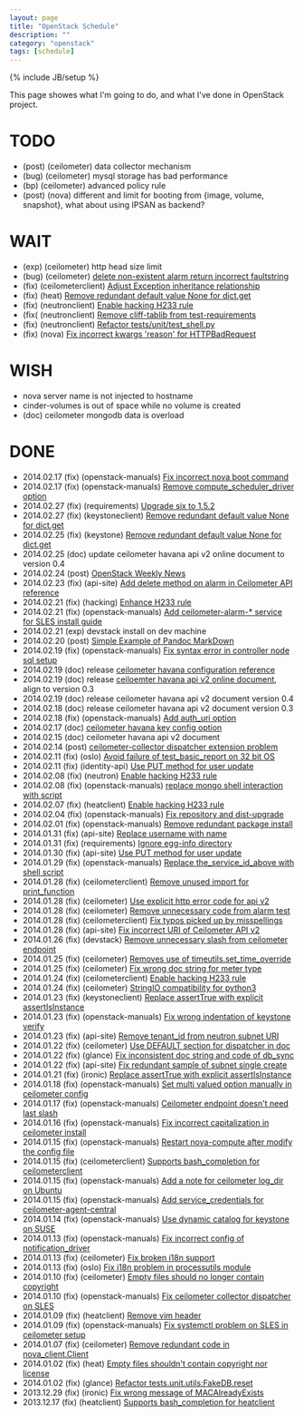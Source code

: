 ```yaml
---
layout: page
title: "OpenStack Schedule"
description: ""
category: "openstack"
tags: [schedule]
---
```

{% include JB/setup %}

This page showes what I'm going to do, and what I've done in OpenStack project.

# TODO
* (post) (ceilometer) data collector mechanism
* (bug) (ceilometer) mysql storage has bad performance
* (bp) (ceilometer) advanced policy rule
* (post) (nova) different and limit for booting from {image, volume, snapshot}, what about using IPSAN as backend?

# WAIT
* (exp) (ceilometer) http head size limit
* (bug) (ceilometer) [delete non-existent alarm return incorrect faultstring](https://bugs.launchpad.net/ceilometer/+bug/1280036)
* (fix) (ceilometerclient) [Adjust Exception inheritance relationship](https://review.openstack.org/#/c/75428/)
* (fix) (heat) [Remove redundant default value None for dict.get](https://review.openstack.org/#/c/75612/)
* (fix) (neutronclient) [Enable hacking H233 rule](https://review.openstack.org/68545)
* (fix( (neutronclient) [Remove cliff-tablib from test-requirements](https://review.openstack.org/#/c/49886/)
* (fix) (neutronclient) [Refactor tests/unit/test_shell.py](https://review.openstack.org/#/c/41615/)
* (fix) (nova) [Fix incorrect kwargs 'reason' for HTTPBadRequest](https://review.openstack.org/#/c/64264/)


# WISH
* nova server name is not injected to hostname
* cinder-volumes is out of space while no volume is created
* (doc) ceilometer mongodb data is overload

# DONE
* 2014.02.17 (fix) (openstack-manuals) [Fix incorrect nova boot command](https://review.openstack.org/#/c/76823/)
* 2014.02.17 (fix) (openstack-manuals) [Remove compute_scheduler_driver option](https://review.openstack.org/#/c/76741/)
* 2014.02.27 (fix) (requirements) [Upgrade six to 1.5.2](https://review.openstack.org/#/c/68424/)
* 2014.02.27 (fix) (keystoneclient) [Remove redundant default value None for dict.get](https://review.openstack.org/#/c/75614/)
* 2014.02.25 (fix) (keystone) [Remove redundant default value None for dict.get](https://review.openstack.org/#/c/75613/)
* 2014.02.25 (doc) update ceilometer havana api v2 online document to version 0.4
* 2014.02.24 (post) [OpenStack Weekly News](http://zqfan.github.io/openstack-weekly.html)
* 2014.02.23 (fix) (api-site) [Add delete method on alarm in Ceilometer API reference](https://review.openstack.org/#/c/75012/)
* 2014.02.21 (fix) (hacking) [Enhance H233 rule](https://review.openstack.org/#/c/68573/)
* 2014.02.21 (fix) (openstack-manuals) [Add ceilometer-alarm-* service for SLES install guide](https://review.openstack.org/#/c/75004/)
* 2014.02.21 (exp) devstack install on dev machine
* 2014.02.20 (post) [Simple Example of Pandoc MarkDown](http://zqfan.github.io/linux/2014/02/20/simple-example-of-pandoc-markdown/)
* 2014.02.19 (fix) (openstack-manuals) [Fix syntax error in controller node sql setup](https://review.openstack.org/#/c/74666/)
* 2014.02.19 (doc) release [ceilometer havana configuration reference](http://zqfan.github.io/assets/doc/ceilometer-configuration-reference.html)
* 2014.02.19 (doc) release [ceiloemter havana api v2 online document](http://zqfan.github.io/assets/doc/ceilometer-havana-api-v2.html), align to version 0.3
* 2014.02.19 (doc) release ceilometer havana api v2 document version 0.4
* 2014.02.18 (doc) release ceilometer havana api v2 document version 0.3
* 2014.02.18 (fix) (openstack-manuals) [Add auth_uri option](https://review.openstack.org/#/c/73307/)
* 2014.02.17 (doc) [ceilometer havana key config option](https://github.com/zqfan/openstack/blob/master/ceilometer/ceilometer-configuration-reference.md)
* 2014.02.15 (doc) ceilometer havana api v2 document
* 2014.02.14 (post) [ceilometer-collector dispatcher extension problem](http://zqfan.github.io/openstack/2014/02/14/no-fresh-data-has-been-collected-by-ceilometer/)
* 2014.02.11 (fix) (oslo) [Avoid failure of test_basic_report on 32 bit OS](https://review.openstack.org/#/c/64385/)
* 2014.02.11 (fix) (identity-api) [Use PUT method for user update](https://review.openstack.org/#/c/69789/)
* 2014.02.08 (fix) (neutron) [Enable hacking H233 rule](https://review.openstack.org/#/c/68536/)
* 2014.02.08 (fix) (openstack-manuals) [replace mongo shell interaction with script](https://review.openstack.org/#/c/71734/)
* 2014.02.07 (fix) (heatclient) [Enable hacking H233 rule](https://review.openstack.org/#/c/68534/)
* 2014.02.04 (fix) (openstack-manuals) [Fix repository and dist-upgrade](https://review.openstack.org/#/c/70553/)
* 2014.02.01 (fix) (openstack-manuals) [Remove redundant package install](https://review.openstack.org/#/c/70509/)
* 2014.01.31 (fix) (api-site) [Replace username with name](https://review.openstack.org/#/c/70078/)
* 2014.01.31 (fix) (requirements) [Ignore egg-info directory](https://review.openstack.org/#/c/68425/)
* 2014.01.30 (fix) (api-site) [Use PUT method for user update](https://review.openstack.org/#/c/69788/)
* 2014.01.29 (fix) (openstack-manuals) [Replace the_service_id_above with shell script](https://review.openstack.org/#/c/68444/)
* 2014.01.28 (fix) (ceilometerclient) [Remove unused import for print_function](https://review.openstack.org/#/c/69518/)
* 2014.01.28 (fix) (ceilometer) [Use explicit http error code for api v2](https://review.openstack.org/#/c/68775/)
* 2014.01.28 (fix) (ceilometer) [Remove unnecessary code from alarm test](https://review.openstack.org/#/c/69557/)
* 2014.01.28 (fix) (ceilometerclient) [Fix typos picked up by misspellings](https://review.openstack.org/#/c/68584/)
* 2014.01.28 (fix) (api-site) [Fix incorrect URI of Ceilometer API v2](https://review.openstack.org/#/c/69347/)
* 2014.01.26 (fix) (devstack) [Remove unnecessary slash from ceilometer endpoint](https://review.openstack.org/#/c/68400/)
* 2014.01.25 (fix) (ceilometer) [Removes use of timeutils.set_time_override](https://review.openstack.org/#/c/67826/)
* 2014.01.25 (fix) (ceilometer) [Fix wrong doc string for meter type](https://review.openstack.org/#/c/68582/)
* 2014.01.24 (fix) (ceilometerclient) [Enable hacking H233 rule](https://review.openstack.org/#/c/68531/)
* 2014.01.24 (fix) (ceilometer) [StringIO compatibility for python3](https://review.openstack.org/#/c/67866/)
* 2014.01.23 (fix) (keystoneclient) [Replace assertTrue with explicit assertIsInstance](https://review.openstack.org/#/c/67409/)
* 2014.01.23 (fix) (openstack-manuals) [Fix wrong indentation of keystone verify](https://review.openstack.org/#/c/68447/)
* 2014.01.23 (fix) (api-site) [Remove tenant_id from neutron subnet URI](https://review.openstack.org/#/c/68010/)
* 2014.01.22 (fix) (ceilometer) [Use DEFAULT section for dispatcher in doc](https://review.openstack.org/#/c/66908/)
* 2014.01.22 (fix) (glance) [Fix inconsistent doc string and code of db_sync](https://review.openstack.org/#/c/67003/)
* 2014.01.22 (fix) (api-site) [Fix redundant sample of subnet single create](https://review.openstack.org/#/c/67999/)
* 2014.01.21 (fix) (ironic) [Replace assertTrue with explicit assertIsInstance](https://review.openstack.org/#/c/67420/)
* 2014.01.18 (fix) (openstack-manuals) [Set multi valued option manually in ceilometer config](https://review.openstack.org/#/c/67042/)
* 2014.01.17 (fix) (openstack-manuals) [Ceilometer endpoint doesn't need last slash](https://review.openstack.org/#/c/66893/)
* 2014.01.16 (fix) (openstack-manuals) [Fix incorrect capitalization in ceilometer install](https://review.openstack.org/#/c/66760/)
* 2014.01.15 (fix) (openstack-manuals) [Restart nova-compute after modify the config file](https://review.openstack.org/#/c/66756/)
* 2014.01.15 (fix) (ceilometerclient) [Supports bash_completion for ceilometerclient](https://review.openstack.org/#/c/63718/)
* 2014.01.15 (fix) (openstack-manuals) [Add a note for ceilometer log_dir on Ubuntu](https://review.openstack.org/#/c/66654/)
* 2014.01.15 (fix) (openstack-manuals) [Add service_credentials for ceilometer-agent-central](https://review.openstack.org/#/c/66517/)
* 2014.01.14 (fix) (openstack-manuals) [Use dynamic catalog for keystone on SUSE](https://review.openstack.org/#/c/66275/)
* 2014.01.13 (fix) (openstack-manuals) [Fix incorrect config of notification_driver](https://review.openstack.org/#/c/66290/)
* 2014.01.13 (fix) (ceilometer) [Fix broken i18n support](https://review.openstack.org/#/c/63777/)
* 2014.01.13 (fix) (oslo) [Fix i18n problem in processutils module](https://review.openstack.org/#/c/43355/)
* 2014.01.10 (fix) (ceilometer) [Empty files should no longer contain copyright](https://review.openstack.org/#/c/63912/)
* 2014.01.10 (fix) (openstack-manuals) [Fix ceilometer collector dispatcher on SLES](https://review.openstack.org/#/c/65613/)
* 2014.01.09 (fix) (heatclient) [Remove vim header](https://review.openstack.org/#/c/64326/)
* 2014.01.09 (fix) (openstack-manuals) [Fix systemctl problem on SLES in ceilometer setup](https://review.openstack.org/#/c/65610/)
* 2014.01.07 (fix) (ceilometer) [Remove redundant code in nova_client.Client](https://review.openstack.org/#/c/64025/)
* 2014.01.02 (fix) (heat) [Empty files shouldn't contain copyright nor license](https://review.openstack.org/#/c/63915/)
* 2014.01.02 (fix) (glance) [Refactor tests.unit.utils:FakeDB.reset](https://review.openstack.org/#/c/64087/)
* 2013.12.29 (fix) (ironic) [Fix wrong message of MACAlreadyExists](https://review.openstack.org/#/c/64053/)
* 2013.12.17 (fix) (heatclient) [Supports bash_completion for heatclient](https://review.openstack.org/#/c/62144/)
